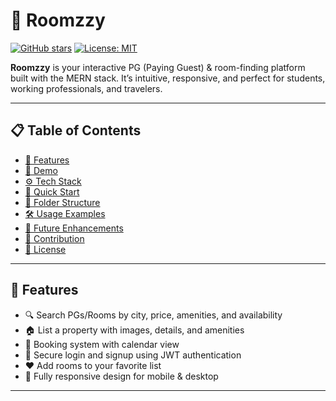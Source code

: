 # 🚀 Roomzzy

[![GitHub stars](https://img.shields.io/github/stars/Surajp1855/pg-finder?style=social)](https://github.com/Surajp1855/pg-finder) [![License: MIT](https://img.shields.io/badge/License-MIT-green.svg)]()

**Roomzzy** is your interactive PG (Paying Guest) & room-finding platform built with the MERN stack. It’s intuitive, responsive, and perfect for students, working professionals, and travelers.

---

## 📋 Table of Contents

- [🎯 Features](#-features)
- [🎥 Demo](#-demo)
- [⚙️ Tech Stack](#️-tech-stack)
- [🚀 Quick Start](#-quick-start)
- [📂 Folder Structure](#-folder-structure)
- [🛠️ Usage Examples](#️-usage-examples)
- [🌟 Future Enhancements](#-future-enhancements)
- [🤝 Contribution](#-contribution)
- [📄 License](#-license)

---

## 🎯 Features

- 🔍 Search PGs/Rooms by city, price, amenities, and availability
- 🏠 List a property with images, details, and amenities
- 📆 Booking system with calendar view
- 🔐 Secure login and signup using JWT authentication
- ❤️ Add rooms to your favorite list
- 📱 Fully responsive design for mobile & desktop

---


